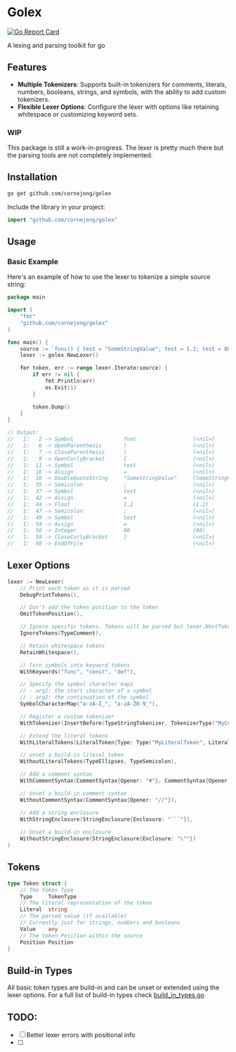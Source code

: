 # Golex
[![Go Report Card](https://goreportcard.com/badge/github.com/cornejong/golex)](https://goreportcard.com/report/github.com/cornejong/golex)

A lexing and parsing toolkit for go


## Features
- **Multiple Tokenizers**: Supports built-in tokenizers for comments, literals, numbers, booleans, strings, and symbols, with the ability to add custom tokenizers.
- **Flexible Lexer Options**: Configure the lexer with options like retaining whitespace or customizing keyword sets.

### WIP
This package is still a work-in-progress. The lexer is pretty much there but the parsing tools are not completely implemented.

## Installation
```sh
go get github.com/cornejong/golex
```

Include the library in your project:
```go
import "github.com/cornejong/golex"
```


## Usage
### Basic Example
Here's an example of how to use the lexer to tokenize a simple source string:
```go
package main

import (
    "fmt"
    "github.com/cornejong/golex"
)

func main() {
    source := `func() { test = "SomeStringValue"; test = 1.2; test = 88 }`
    lexer := golex.NewLexer()

    for token, err := range lexer.Iterate(source) {
        if err != nil {
            fmt.Println(err)
            os.Exit(1)
        }

        token.Dump()
    }
}

// Output:
//   1:   2 -> Symbol                func                  (<nil>)
//   1:   6 -> OpenParenthesis       (                     (<nil>)
//   1:   7 -> CloseParenthesis      )                     (<nil>)
//   1:   9 -> OpenCurlyBracket      {                     (<nil>)
//   1:  11 -> Symbol                test                  (<nil>)
//   1:  16 -> Assign                =                     (<nil>)
//   1:  18 -> DoubleQuoteString     "SomeStringValue"     (SomeStringValue)
//   1:  35 -> Semicolon             ;                     (<nil>)
//   1:  37 -> Symbol                test                  (<nil>)
//   1:  42 -> Assign                =                     (<nil>)
//   1:  44 -> Float                 1.2                   (1.2)
//   1:  47 -> Semicolon             ;                     (<nil>)
//   1:  49 -> Symbol                test                  (<nil>)
//   1:  54 -> Assign                =                     (<nil>)
//   1:  56 -> Integer               88                    (88)
//   1:  59 -> CloseCurlyBracket     }                     (<nil>)
//   1:  60 -> EndOfFile                                   (<nil>)
```

## Lexer Options
```go
lexer := NewLexer(
    // Print each token as it is parsed 
    DebugPrintTokens(),

    // Don't add the token position to the token
    OmitTokenPosition(),

    // Ignore specific tokens. Tokens will be parsed but lexer.NextToken will be returned
    IgnoreTokens(TypeComment),

    // Retain whitespace tokens
    RetainWhitespace(),

    // Turn symbols into keyword tokens
    WithKeywords("func", "const", "def"),

    // Specify the symbol character maps
    // - arg1: the start character of a symbol
    // - arg2: the continuation of the symbol
    SymbolCharacterMap("a-zA-Z_", "a-zA-Z0-9_"),

    // Register a custom tokenizer
    WithTokenizer(InsertBefore(TypeStringTokenizer, TokenizerType("MyCustomTokenizer"), MyCustomTokenizer{})),

    // Extend the literal tokens
    WithLiteralTokens(LiteralToken{Type: Type("MyLiteralToken", Literal: "__!__")}),

    // unset a build-in literal token
    WithoutLiteralTokens(TypeEllipses, TypeSemicolon),

    // Add a comment syntax
    WithCommentSyntax(CommentSyntax{Opener: "#"}, CommentSyntax{Opener: "/*", Closer: "*/"}),

    // Unset a build-in comment syntax
    WithoutCommentSyntax(CommentSyntax{Opener: "//"}),

    // Add a string enclosure
    WithStringEnclosure(StringEnclosure{Enclosure: "```"}),
    
    // Unset a build-in enclosure
    WithoutStringEnclosure(StringEnclosure{Enclosure: "\""})
)
```

## Tokens

```go
type Token struct {
    // The token Type
    Type     TokenType
    // The literal representation of the token
    Literal  string
    // The parsed value (if available)
    // Currently just for strings, numbers and booleans
    Value    any
    // The token Position within the source
    Position Position
}
```

## Build-in Types
All basic token types are build-in and can be unset or extended using the lexer options.
For a full list of build-in types check [build_in_types.go](build_in_types.go)



## TODO:
- [ ] Better lexer errors with positional info
- [ ] 
